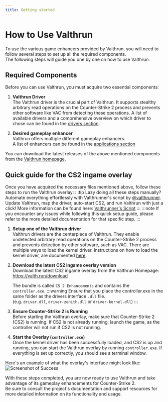 ```yaml
---
title: Getting started
---
```


# How to Use Valthrun

To use the various game enhancers provided by Valthrun, you will need to follow several steps to set up all the required components.  
The following steps will guide you one by one on how to use Valthrun.

## Required Components

Before you can use Valthrun, you must acquire two essential components:

1. **Valthrun Driver**  
   The Valthrun driver is the crucial part of Valthrun.
   It supports stealthy arbitrary read operations on the Counter-Strike 2 process and prevents other software like VAC from detecting these operations. A list of available drivers and a comprehensive overview on which driver to chose can be found in the [drivers section](./driver).

2. **Desired gameplay enhancer**  
   Valthrun offers multiple different gameplay enhancers.  
   A list of enhancers can be found in the [applications section](./applications/)

You can download the latest releases of the above mentioned components from the [Valthrun homepage](https://valth.run/).

## Quick guide for the CS2 ingame overlay

Once you have acquired the necessary files mentioned above, follow these steps to run the Valthrun overlay:
:::tip
Lazy doing all these steps manually?
Automate everything effortlessly with Valthrunner's script by [@valthrunner](https://github.com/valthrunner).
Update Valthrun, map the driver, auto-start CS2, and run Valthrun with just a click!
More information can be found here: [Valthrunner's Script](./community_script_valthrunner)
:::
:::note
If you encounter any issues while following this quick setup guide, please refer to the more detailed documentation for that specific step.
:::

1. **Setup one of the Valthrun driver**  
   Valthrun drivers are the centerpiece of Valthrun.
   They enable undetected arbitrary read operations on the Counter-Strike 2 process and prevents detection by other software, such as VAC.
   There are multiple ways to load the kernel driver. Instructions on how to load the kernel driver, are documented [here](./driver/).

2. **Download the latest CS2 ingame overlay version**  
   Download the latest CS2 ingame overlay from the Valthrun Homepage:  
   https://valth.run/download

   The bundle is called `CS 2 Enhancements` and contains the `controller.exe`.
   :::warning
   Ensure that you place the controller.exe in the same folder as the drivers interface `.dll` file.  
   (e.g. `driver.dll`, `driver-zenith.dll` or `driver-kernel.dll`)
   :::

3. **Ensure Counter-Strike 2 is Running**  
   Before starting the Valthrun overlay, make sure that Counter-Strike 2 (CS2) is running.
   If CS2 is not already running, launch the game, as the controller will not run if CS2 is not running.

4. **Start the Overlay (`controller.exe`)**  
   Once the kernel driver has been successfully loaded, and CS2 is up and running,
   you can start the Valthrun overlay by running `controller.exe`.
   If everything is set up correctly, you should see a terminal window.

Here's an example of what the overlay's interface might look like:
![Screenshot of Success](@site/docs/_media/screenshot_controller_success.png)

With these steps completed, you are now ready to use Valthrun and take advantage of its gameplay enhancements for Counter-Strike 2.  
Be sure to consult the project's documentation and support resources for more detailed information on its functionality and usage.
